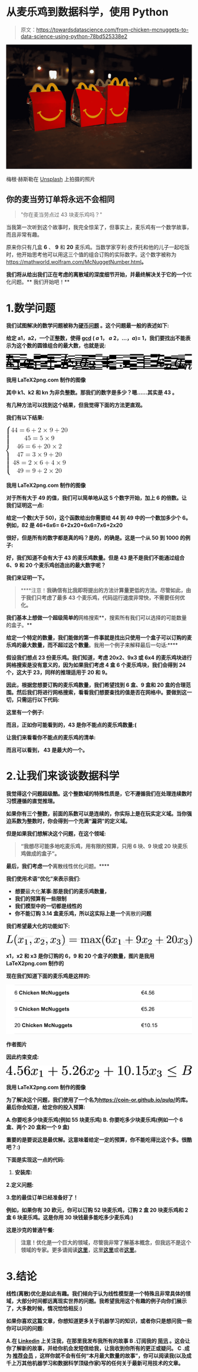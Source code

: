 # 从麦乐鸡到数据科学，使用 Python

> 原文：<https://towardsdatascience.com/from-chicken-mcnuggets-to-data-science-using-python-78bd525338e2>

![](img/5aa16d319d09625550ad199b1859755d.png)

梅根·赫斯勒在 [Unsplash](https://unsplash.com/s/photos/mcdonalds?utm_source=unsplash&utm_medium=referral&utm_content=creditCopyText) 上拍摄的照片

## 你的麦当劳订单将永远不会相同

> "你在麦当劳点过 43 块麦乐鸡吗？"

当我第一次听到这个故事时，我完全惊呆了，但事实上，麦乐鸡有一个数学故事，而且非常有趣。

原来你只有几盒 **6** 、 **9** 和 **20** 麦乐鸡。当数学家亨利·皮乔托和他的儿子一起吃饭时，他开始思考他可以用这三个值的组合订购的实际数字。这个数字被称为<https://mathworld.wolfram.com/McNuggetNumber.html>****。****

**我们将从给出我们正在考虑的离散域的深度细节开始，并最终解决关于它的一个**优化问题。** 我们开始吧！**

# **1.数学问题**

**我们试图解决的数学问题被称为[**硬币问题**](https://en.wikipedia.org/wiki/Coin_problem) **。这个问题最一般的表述如下:****

**给定 a1，a2，一个正整数，使得 [gcd](https://en.wikipedia.org/wiki/Greatest_common_divisor) ( *a* 1， *a* 2，…，*a*)= 1，我们要找出不能表示为这个数的圆锥组合的最大数，也就是说:**

**![](img/72f953150900b633a71b947942fffb70.png)**

**我用 LaTeX2png.com 制作的图像**

**其中 k1、k2 和 kn 为非负整数。那我们的数字是多少？嗯……其实是 **43** 。**

**有几种方法可以找到这个结果，但我觉得下面的方法更直观。**

**我们有以下结果:**

**![](img/abea111fd3f5c4e6a6a246237d013e84.png)**

**我用 LaTeX2png.com 制作的图像**

**对于所有大于 49 的值，我们可以简单地从这 5 个数字开始，加上 6 的倍数。让我们证明这一点:**

**给定一个数(大于 50)，这个函数给出你需要给 44 到 49 中的一个数加多少个 6。例如，82 是 46+6x6= 6+2x20+6x6=7x6+2x20**

**很好，但是所有的数字都是真的吗？**是的，的确是**。这是一个从 50 到 1000 的例子:**

**好，我们知道不会有大于 43 的麦乐鸡数量。但是 43 是不是我们不能通过组合 6、9 和 20 个麦乐鸡创造出的最大数字呢？**

**我们来证明一下。**

> ****注意！**我确信有比我即将提出的方法计算量更低的方法。尽管如此，由于我们只考虑了最多 43 个麦乐鸡，代码运行速度非常快，不需要任何优化。**

**我们基本上想做一个超级简单的**网格搜索**，搜索所有我们可以选择的可能数量的盒子。**

**给定一个特定的数量，我们能做的第一件事就是找出只使用一个盒子可以订购的麦乐鸡的最大数量，而不超过这个数量**。我用一个例子来解释最后一句话:****

**假设我们想点 23 份麦乐鸡。我们知道，考虑 20x2、9x3 或 6x4 的麦乐鸡块进行网格搜索是没有意义的，因为如果我们考虑 4 盒 6 个麦乐鸡块，我们会得到 24 个，这大于 23，同样的推理适用于 20 和 9。**

**因此，根据您想要订购的麦乐鸡数量，我们希望找到 6 盒、9 盒和 20 盒的合理范围。然后我们将进行网格搜索，看看我们想要查找的值是否在网格中。要做到这一切，只需运行以下代码:**

**这里有一个例子:**

****而且，正如你可能看到的，43 是你不能点的麦乐鸡数量:(****

**让我们来看看你不能点的麦乐鸡的清单:**

**而且可以看到， **43 是最大的一个。****

# **2.让我们来谈谈数据科学**

****我觉得这个问题超级酷**。这个整数域的特殊性质是，它不遵循我们在处理连续数时习惯遵循的直觉推理。**

**如果你有三个整数，前面的系数可以是连续的，你实际上是在玩实定义域。当你强迫系数为整数时，你会得到一个充满“漏洞”的定义域。**

**但是如果我们想解决这个问题，在这个领域:**

> **“我想尽可能多地吃麦乐鸡，用有限的预算，只用 6 块、9 块或 20 块麦乐鸡做成的盒子”。**

**最后，我们考虑一个**离散线性优化问题。****

**我们使用术语“优化”来表示我们:**

*   **想要**最大化**某事:那是我们的麦乐鸡数量，**
*   **我们的预算有一些限制**
*   **我们模型中的一切都是线性的**
*   **你不能订购 3.14 盒麦乐鸡，所以这实际上是一个**离散的**问题**

**我们希望最大化的功能如下:**

**![](img/e0e0640eb819efa3059bcae25b95176c.png)**

**x1，x2 和 x3 是你订购的 6，9 和 20 个盒子的数量，图片是我用 LaTeX2png.com 制作的**

**现在我们知道下面的麦乐鸡是这样的:**

**![](img/e90aef6ccc69a4c081163e4f5cf8da51.png)**

**作者图片**

**因此约束变成:**

**![](img/8c86a6a58dd21d8412371ae028acb65c.png)**

**我用 LaTeX2png.com 制作的图像**

**为了解决这个问题，我们使用了一个名为<https://coin-or.github.io/pulp/>****的库。** 最后你会知道，给定你的投入预算:****

****A.**你要吃多少块麦乐鸡**(例如 55 块麦乐鸡)
B. **你要吃多少块麦乐鸡**(例如一个 6 盒、两个 20 盒和一个 9 盒)****

****重要的是要说**这是最优解。这意味着给定一定的预算，你不能吃得比这个多。很酷吧？:)******

****下面是实现这一点的代码:****

1.  ******安装库:******

****2.**定义问题:******

****3.您的最佳订单已经准备好了！****

******例如，如果你有 30 欧元，你可以订购 52 块麦乐鸡，订购 2 盒 20 块麦乐鸡和 2 盒 6 块麦乐鸡。这是你用 30 块钱最多能吃多少麦乐鸡:)******

****这是**沙克**的普通午餐:****

> ******注意！优化是一个巨大的领域，尽管我非常了解基本概念，但我远不是这个领域的专家。更多请阅读[这里](https://en.wikipedia.org/wiki/Linear_programming)，这里[这里](/linear-programming-for-data-scientists-e9cf1ddf1331)或者[这里](https://towardsdatascience.com/tagged/linear-programming)。******

# ****3.结论****

****线性(离散)优化是如此有趣。我们倾向于认为线性模型是一个特殊且非常具体的领域，大部分时间都远离现实世界的问题。我希望我用这个有趣的例子向你们展示了，大多数时候，情况恰恰相反:)****

****如果你喜欢这篇文章，你想知道更多关于机器学习的知识，或者你只是想问我一些你可以问的问题:****

****A.在 [**Linkedin**](https://www.linkedin.com/in/pieropaialunga/) 上关注我，在那里我发布我所有的故事
B .订阅我的 [**简讯**](https://piero-paialunga.medium.com/subscribe) 。这会让你了解新的故事，并给你机会发短信给我，让我收到你所有的更正或疑问。
C .成为 [**推荐会员**](https://piero-paialunga.medium.com/membership) ，这样你就不会有任何“本月最大数量的故事”，你可以阅读我(以及成千上万其他机器学习和数据科学顶级作家)写的任何关于最新可用技术的文章。****